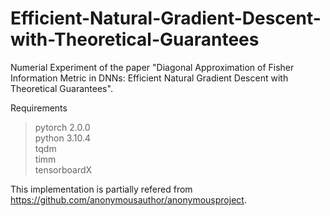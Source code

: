 # Efficient-Natural-Gradient-Descent-with-Theoretical-Guarantees
Numerial Experiment of the paper "Diagonal Approximation of Fisher Information Metric in DNNs: Efficient Natural Gradient Descent with Theoretical Guarantees".

Requirements

>pytorch 2.0.0\
python 3.10.4\
tqdm\
timm\
tensorboardX

This implementation is partially refered from https://github.com/anonymousauthor/anonymousproject.

